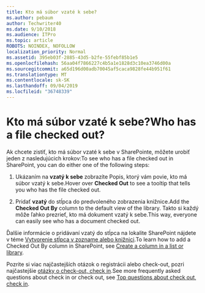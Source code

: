 ```yaml
---
title: Kto má súbor vzaté k sebe?
ms.author: pebaum
author: Techwriter40
ms.date: 9/10/2018
ms.audience: ITPro
ms.topic: article
ROBOTS: NOINDEX, NOFOLLOW
localization_priority: Normal
ms.assetid: 395eb03f-2885-43d5-b2fe-55febf85b1e5
ms.openlocfilehash: 56aa04f7866227c4b5a1e1828d3c10ea3746d00a
ms.sourcegitcommit: a65d196d00adb70045af5caca9828fe44b951f61
ms.translationtype: MT
ms.contentlocale: sk-SK
ms.lasthandoff: 09/04/2019
ms.locfileid: "36748339"
---
```

# <a name="who-has-a-file-checked-out"></a><span data-ttu-id="8ffca-102">Kto má súbor vzaté k sebe?</span><span class="sxs-lookup"><span data-stu-id="8ffca-102">Who has a file checked out?</span></span>

<span data-ttu-id="8ffca-103">Ak chcete zistiť, kto má súbor vzaté k sebe v SharePointe, môžete urobiť jeden z nasledujúcich krokov:</span><span class="sxs-lookup"><span data-stu-id="8ffca-103">To see who has a file checked out in SharePoint, you can do either one of the following steps:</span></span>
  
1. <span data-ttu-id="8ffca-104">Ukázaním na **vzatý k sebe** zobrazíte Popis, ktorý vám povie, kto má súbor vzatý k sebe.</span><span class="sxs-lookup"><span data-stu-id="8ffca-104">Hover over **Checked Out** to see a tooltip that tells you who has the file checked out.</span></span> 
    
2. <span data-ttu-id="8ffca-105">Pridať **vzatý** do stĺpca do predvoleného zobrazenia knižnice.</span><span class="sxs-lookup"><span data-stu-id="8ffca-105">Add the **Checked Out By** column to the default view of the library.</span></span> <span data-ttu-id="8ffca-106">Takto si každý môže ľahko prezrieť, kto má dokument vzatý k sebe.</span><span class="sxs-lookup"><span data-stu-id="8ffca-106">This way, everyone can easily see who has a document checked out.</span></span> 
    
<span data-ttu-id="8ffca-107">Ďalšie informácie o pridávaní vzatý do stĺpca na lokalite SharePoint nájdete v téme [Vytvorenie stĺpca v zozname alebo knižnici](https://go.microsoft.com/fwlink/?linkid=2019591).</span><span class="sxs-lookup"><span data-stu-id="8ffca-107">To learn how to add a Checked Out By column in SharePoint, see [Create a column in a list or library](https://go.microsoft.com/fwlink/?linkid=2019591).</span></span> 
  
<span data-ttu-id="8ffca-108">Pozrite si viac najčastejších otázok o registrácii alebo check-out, pozri najčastejšie [otázky o check-out, check in](https://go.microsoft.com/fwlink/?linkid=2018786).</span><span class="sxs-lookup"><span data-stu-id="8ffca-108">See more frequently asked questions about check in or check out, see [Top questions about check out, check in](https://go.microsoft.com/fwlink/?linkid=2018786).</span></span>
  

